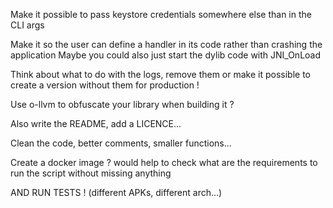 Make it possible to pass keystore credentials somewhere else than in the CLI args

Make it so the user can define a handler in its code rather than crashing the application
Maybe you could also just start the dylib code with JNI_OnLoad

Think about what to do with the logs, remove them or make it possible to create a version without them for production !

Use o-llvm to obfuscate your library when building it ?

Also write the README, add a LICENCE...

Clean the code, better comments, smaller functions...

Create a docker image ? would help to check what are the requirements to run the script without missing anything

AND RUN TESTS ! (different APKs, different arch...)